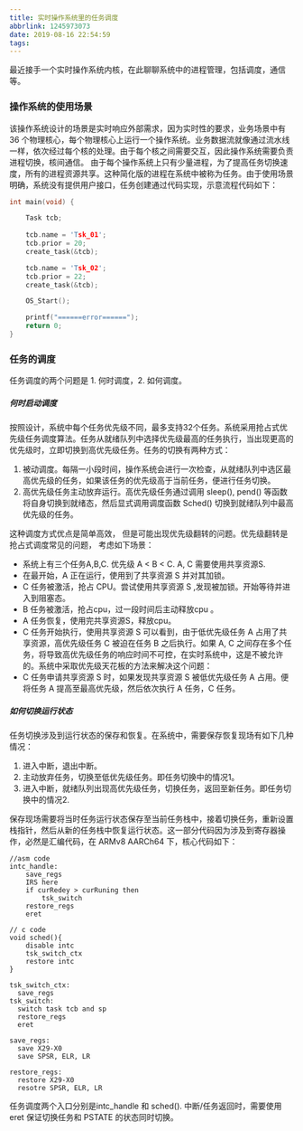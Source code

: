 ```yaml
---
title: 实时操作系统里的任务调度
abbrlink: 1245973073
date: 2019-08-16 22:54:59
tags:
---
```


最近接手一个实时操作系统内核，在此聊聊系统中的进程管理，包括调度，通信等。
<!--more-->

### 操作系统的使用场景
该操作系统设计的场景是实时响应外部需求，因为实时性的要求，业务场景中有 36 个物理核心，每个物理核心上运行一个操作系统。业务数据流就像通过流水线一样，依次经过每个核的处理。由于每个核之间需要交互，因此操作系统需要负责进程切换，核间通信。
由于每个操作系统上只有少量进程，为了提高任务切换速度，所有的进程资源共享。这种简化版的进程在系统中被称为任务。由于使用场景明确，系统没有提供用户接口，任务创建通过代码实现，示意流程代码如下：
```c
int main(void) {

    Task tcb;
    
    tcb.name = 'Tsk_01';
    tcb.prior = 20;
    create_task(&tcb);

    tcb.name = 'Tsk_02';
    tcb.prior = 22;
    create_task(&tcb);

    OS_Start();

    printf("======error======");
    return 0;
}
```

### 任务的调度
任务调度的两个问题是 1. 何时调度，2. 如何调度。

##### 何时启动调度
按照设计，系统中每个任务优先级不同，最多支持32个任务。系统采用抢占式优先级任务调度算法。任务从就绪队列中选择优先级最高的任务执行，当出现更高的优先级时，立即切换到高优先级任务。任务的切换有两种方式：
1. 被动调度。每隔一小段时间，操作系统会进行一次检查，从就绪队列中选区最高优先级的任务，如果该任务的优先级高于当前任务，便进行任务切换。
2. 高优先级任务主动放弃运行。高优先级任务通过调用 sleep(), pend() 等函数将自身切换到就绪态，然后显式调用调度函数 Sched() 切换到就绪队列中最高优先级的任务。

这种调度方式优点是简单高效， 但是可能出现优先级翻转的问题。优先级翻转是抢占式调度常见的问题， 考虑如下场景： 
   - 系统上有三个任务A,B,C. 优先级 A < B < C. A, C 需要使用共享资源S. 
   - 在最开始，A 正在运行，使用到了共享资源 S 并对其加锁。
   - C 任务被激活，抢占 CPU。尝试使用共享资源 S ,发现被加锁。开始等待并进入到阻塞态。
   - B 任务被激活，抢占cpu，过一段时间后主动释放cpu 。
   - A 任务恢复，使用完共享资源S，释放cpu。
   - C 任务开始执行，使用共享资源 S
可以看到，由于低优先级任务 A 占用了共享资源，高优先级任务 C 被迫在任务 B 之后执行。如果 A, C 之间存在多个任务，将导致高优先级任务的响应时间不可控，在实时系统中，这是不被允许的。系统中采取优先级天花板的方法来解决这个问题：
   -  C 任务申请共享资源 S 时，如果发现共享资源 S 被低优先级任务 A 占用。便将任务 A 提高至最高优先级，然后依次执行 A 任务，C 任务。


##### 如何切换运行状态
任务切换涉及到运行状态的保存和恢复。在系统中，需要保存恢复现场有如下几种情况：
1. 进入中断，退出中断。
2. 主动放弃任务，切换至低优先级任务。即任务切换中的情况1。
3. 进入中断，就绪队列出现高优先级任务，切换任务，返回至新任务。即任务切换中的情况2.

保存现场需要将当时任务运行状态保存至当前任务栈中，接着切换任务，重新设置栈指针，然后从新的任务栈中恢复运行状态。这一部分代码因为涉及到寄存器操作，必然是汇编代码，在 ARMv8 AARCh64 下，核心代码如下：
```armasm
//asm code
intc_handle:
    save_regs
    IRS here
    if curRedey > curRuning then
        tsk_switch
    restore_regs
    eret

// c code 
void sched(){
    disable intc
    tsk_switch_ctx
    restore intc
}

tsk_switch_ctx:
  save_regs
tsk_switch:
  switch task tcb and sp
  restore_regs
  eret

save_regs:
  save X29-X0
  save SPSR, ELR, LR 

restore_regs:
  restore X29-X0
  resotre SPSR, ELR, LR 
```
任务调度两个入口分别是intc_handle 和 sched(). 中断/任务返回时，需要使用 eret 保证切换任务和 PSTATE 的状态同时切换。

